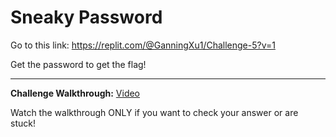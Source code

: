 # Sneaky Password

Go to this link: https://replit.com/@GanningXu1/Challenge-5?v=1

Get the password to get the flag!

---
**Challenge Walkthrough:** [Video](
https://www.loom.com/share/389053e5f8fd4c91aa774f189db2695d)

Watch the walkthrough ONLY if you want to check your answer or are stuck!
